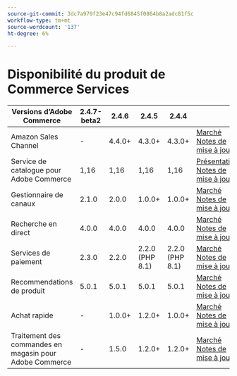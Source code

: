 ```yaml
---
source-git-commit: 3dc7a979f23e47c94fd6845f0864b8a2adc81f5c
workflow-type: tm+mt
source-wordcount: '137'
ht-degree: 6%

---
```

# Disponibilité du produit de Commerce Services


<table style="table-layout:auto">
  <thead>
    <tr>
      <th>Versions d’Adobe Commerce</th>
      <th>2.4.7-beta2</th>
      <th>2.4.6</th>
      <th>2.4.5</th>
      <th>2.4.4</th>
      <th></th>
    </tr>
  </thead>
  <tbody>
      <tr>
          <td>Amazon Sales Channel</td>
          <td>-</td>
          <td>4.4.0+</td>
          <td>4.3.0+</td>
          <td>4.3.0+</td>
          <td>
              <a href="https://commercemarketplace.adobe.com/magento-module-amazon.html">Marché</a><br/>
              <a href="https://experienceleague.adobe.com/docs/commerce-channels/amazon/release-notes.html">Notes de mise à jour</a><br/>
          </td>
      </tr>
      <tr>
          <td>Service de catalogue pour Adobe Commerce</td>
          <td>1,16</td>
          <td>1,16</td>
          <td>1,16</td>
          <td>1,16</td>
          <td>
              <a href="https://experienceleague.adobe.com/docs/commerce-merchant-services/catalog-service/guide-overview.html">Présentation</a><br/>
              <a href="https://experienceleague.adobe.com/docs/commerce-merchant-services/catalog-service/release-notes.html">Notes de mise à jour</a><br/>
          </td>
      </tr>
      <tr>
          <td>Gestionnaire de canaux</td>
          <td>2.1.0</td>
          <td>2.0.0</td>
          <td>1.0.0+</td>
          <td>1.0.0+</td>
          <td>
              <a href="https://commercemarketplace.adobe.com/magento-channel-manager.html">Marché</a><br/>
              <a href="https://experienceleague.adobe.com/docs/commerce-channels/channel-manager/release-notes.html">Notes de mise à jour</a><br/>
          </td>
      </tr>
      <tr>
          <td>Recherche en direct</td>
          <td>4.0.0</td>
          <td>4.0.0</td>
          <td>4.0.0</td>
          <td>4.0.0</td>
          <td>
              <a href="https://commercemarketplace.adobe.com/magento-live-search.html">Marché</a><br/>
              <a href="https://experienceleague.adobe.com/docs/commerce-merchant-services/live-search/release-notes.html">Notes de mise à jour</a><br/>
          </td>
      </tr>
      <tr>
          <td>Services de paiement</td>
          <td>2.3.0</td>
          <td>2.2.0</td>
          <td>2.2.0 (PHP 8.1)</td>
          <td>2.2.0 (PHP 8.1)</td>
          <td>
              <a href="https://commercemarketplace.adobe.com/magento-payment-services.html">Marché</a><br/>
              <a href="https://experienceleague.adobe.com/docs/commerce-merchant-services/payment-services/release-notes.html">Notes de mise à jour</a><br/>
          </td>
      </tr>
      <tr>
          <td>Recommendations de produit</td>
          <td>5.0.1</td>
          <td>5.0.1</td>
          <td>5.0.1</td>
          <td>5.0.1</td>
          <td>
              <a href="https://commercemarketplace.adobe.com/magento-product-recommendations.html">Marché</a><br/>
              <a href="https://experienceleague.adobe.com/docs/commerce-merchant-services/product-recommendations/release-notes.html">Notes de mise à jour</a><br/>
          </td>
      </tr>
      <tr>
          <td>Achat rapide</td>
          <td>-</td>
          <td>1.0.0+</td>
          <td>1.2.0+</td>
          <td>1.0.0+</td>
          <td>
              <a href="https://commercemarketplace.adobe.com/magento-quick-checkout.html">Marché</a><br/>
              <a href="https://experienceleague.adobe.com/docs/commerce-merchant-services/product-recommendations/release-notes.html">Notes de mise à jour</a><br/>
          </td>
      </tr>
      <tr>
          <td>Traitement des commandes en magasin pour Adobe Commerce</td>
          <td>-</td>
          <td>1.5.0</td>
          <td>1.2.0+</td>
          <td>1.2.0+</td>
          <td>
              <a href="https://commercemarketplace.adobe.com/store-fulfillment-magento-walmart.html">Marché</a><br/>
              <a href="https://experienceleague.adobe.com/docs/commerce-merchant-services/store-fulfillment/release-notes.html">Notes de mise à jour</a><br/>
          </td>
      </tr>
  </tbody>
</table>
